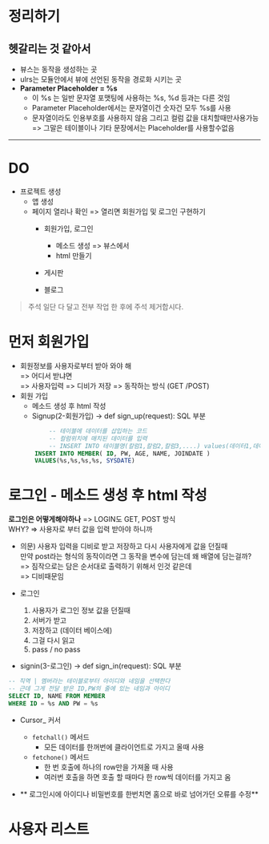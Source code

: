 # 정리하기 

##  헷갈리는 것 같아서 
- 뷰스는  동작을 생성하는 곳     
- ulrs는 모듈안에서 뷰에 선언된 동작을 경로화 시키는 곳      
- **Parameter Placeholder = %s**  
    -  이 %s 는 일반 문자열 포맷팅에 사용하는 %s, %d 등과는 다른 것임
    - Parameter Placeholder에서는 문자열이건 숫자건 모두 %s를 사용 
    - 문자열이라도 인용부호를 사용하지 않음 그리고 컬럼 값을 대치할때만사용가능  
        => 그말은 테이블이나 기타 문장에서는 Placeholder를 사용할수없음 


---
# DO
- 프로젝트 생성
  - 앱 생성 
  - 페이지 열리나 확인 
    => 열리면 회원가입 및 로그인 구현하기 
     - 회원가입, 로그인 
        - 메소드 생성 => 뷰스에서
        - html 만들기 

     - 게시판
     - 블로그

> 주석 일단 다 달고 전부 작업 한 후에 주석 제거합시다.


# 먼저 회원가입 
- 회원정보를 사용자로부터 받아 와야 해     
    => 어디서 받냐면      
    => 사용자입력 => 디비가 저장 => 동작하는 방식 (GET /POST)      
- 회원 가입 
    - 메소드 생성 후 html 작성      
    -  Signup(2-회원가입) -> def sign_up(request): SQL 부분 
    ```SQL
            -- 테이블에 데이터를 삽입하는 코드  
            -- 컬럼위치에 매치된 데이터를 입력 
            -- INSERT INTO 테이블명(칼럼1,칼럼2,칼럼3,....) values(데이터1,데이터2,데이터3,......)
        INSERT INTO MEMBER( ID, PW, AGE, NAME, JOINDATE ) 
        VALUES(%s,%s,%s,%s, SYSDATE)
    ```

# 로그인  - 메소드 생성 후 html 작성 

**로그인은 어떻게해야하나**    => LOGIN도  GET, POST 방식     
WHY? => 사용자로 부터 값을 입력 받아야 하니까       

- 의문) 사용자 입력을 디비로 받고 저장하고 다시 사용자에게 값을 던질때      
    만약 post라는 형식의 동작이라면 그 동작을 변수에 담는데 왜 배열에 담는걸까?   
=> 짐작으로는 담은 순서대로 출력하기 위해서 인것 같은데     
=> 디비때문임     


- 로그인     
    1. 사용자가 로그인 정보 값을 던질때     
    2. 서버가 받고    
    3. 저장하고 (데이터 베이스에)     
    4. 그걸 다시 읽고      
    5. pass / no pass    

-  signin(3-로그인) -> def sign_in(request): SQL 부분 
```SQL
-- 직역 | 멤버라는 테이블로부터 아이디와 네임을 선택한다 
-- 근데 그게 전달 받은 ID,PW의 줄에 있는 네임과 아이디 
SELECT ID, NAME FROM MEMBER 
WHERE ID = %s AND PW = %s

```
- Cursor_ 커서 

    - ``` fetchall() ``` 메서드 
        - 모든 데이터를 한꺼번에 클라이언트로 가지고 올때 사용
    - ``` fetchone() ``` 메서드 
        - 한 번 호출에 하나의 row만을 가져올 때 사용
        - 여러번 호출을 하면 호출 할 때마다 한 row씩 데이터를 가지고 옴

- ** 로그인시에 아이디나 비밀번호를 한번치면 홈으로 바로 넘어가던 오류를 수정** 


# 사용자 리스트 
